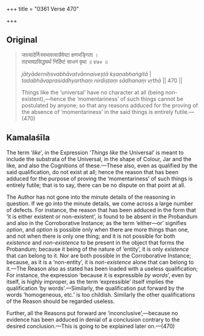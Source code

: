 +++
title = "0361 Verse 470"

+++
## Original 
>
> जात्यादेर्निःस्वभावत्वान्नैवेष्टा क्षणभङ्गिता ।  
> तदभावप्रसिद्ध्यर्थं निर्दिष्टं साधनं वृथा ॥ ४७० ॥ 
>
> *jātyāderniḥsvabhāvatvānnaiveṣṭā kṣaṇabhaṅgitā* \|  
> *tadabhāvaprasiddhyarthaṃ nirdiṣṭaṃ sādhanaṃ vṛthā* \|\| 470 \|\| 
>
> Things like the ‘universal’ have no character at all (being non-existent),—hence the ‘momentariness’ of such things cannot be postulated by anyone; so that any reasons adduced for the proving of the absence of ‘momentariness’ in the said things is entirely futile.—(470)



## Kamalaśīla

The term ‘*like*’, in the Expression ‘*Things like* the Universal’ is meant to include the substrata of the Universal, in the shape of Colour, Jar and the like, and also the Cognitions of these.—These also, even as qualified by the said qualification, do not exist at all; hence the reason that has been adduced for the purpose of proving the ‘momentariness’ of such things is entirely futile; that is to say, there can be no dispute on that point at all.

The Author has not gone into the minute details of the reasoning in question. If we go into the minute details, we come across a large number of defects. For instance, the reason that has been adduced in the form that ‘it is either existent or non-existent’, is found to be absent in the Probandum and also in the Corroborative Instance; as the term ‘either—or’ signifies *option*, and *option* is possible only when there are more things than one, and not when there is only one thing; and it is not possible for both *existence* and *non-existence* to be present in the object that forms the Probandum; because it being of the nature of ‘entity’, it is only *existence* that can belong to it. Nor are both possible in the Corroborative Instance; because, as it is a ‘non-entity’, it is *non-existence* alone that can belong to it.—The Reason also as stated has been loaded with a useless qualification; For instance, the expression ‘because it is expressible *by words*’, even by itself, is highly improper, as the term ‘expressible’ itself implies the qualification ‘by words’.—Similarly, the qualification put forward by the words ‘homogeneous, etc.’ is too childish. Similarly the other qualifications of the Reason should be regarded useless.

Further, all the Reasons put forward are ‘inconclusive’,—because no evidence has been adduced in denial of a conclusion contrary to the desired conclusion.—This is going to be explained later on.—(470)


